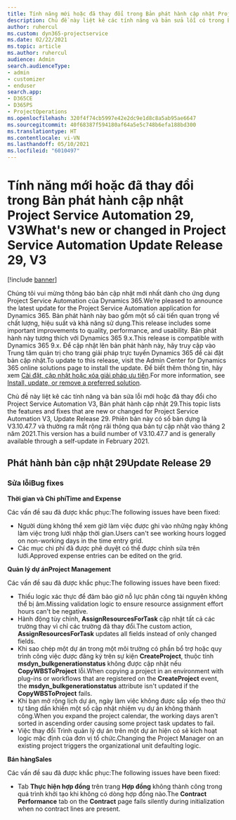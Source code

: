 ```yaml
---
title: Tính năng mới hoặc đã thay đổi trong Bản phát hành cập nhật Project Service Automation 29, V3
description: Chủ đề này liệt kê các tính năng và bản sửa lỗi có trong Bản phát hành cập nhật Project Service Automation 29, V3.
author: ruhercul
ms.custom: dyn365-projectservice
ms.date: 02/22/2021
ms.topic: article
ms.author: ruhercul
audience: Admin
search.audienceType:
- admin
- customizer
- enduser
search.app:
- D365CE
- D365PS
- ProjectOperations
ms.openlocfilehash: 320f4f74cb5997e42e2dc9e1d8c8a5ab95ae6647
ms.sourcegitcommit: 40f68387f594180af64a5e5c748b6efa188bd300
ms.translationtype: HT
ms.contentlocale: vi-VN
ms.lasthandoff: 05/10/2021
ms.locfileid: "6010497"
---
```

# <a name="whats-new-or-changed-in-project-service-automation-update-release-29-v3"></a><span data-ttu-id="5438d-103">Tính năng mới hoặc đã thay đổi trong Bản phát hành cập nhật Project Service Automation 29, V3</span><span class="sxs-lookup"><span data-stu-id="5438d-103">What's new or changed in Project Service Automation Update Release 29, V3</span></span>

[!include [banner](../includes/psa-now-project-operations.md)]

<span data-ttu-id="5438d-104">Chúng tôi vui mừng thông báo bản cập nhật mới nhất dành cho ứng dụng Project Service Automation của Dynamics 365.</span><span class="sxs-lookup"><span data-stu-id="5438d-104">We’re pleased to announce the latest update for the Project Service Automation application for Dynamics 365.</span></span> <span data-ttu-id="5438d-105">Bản phát hành này bao gồm một số cải tiến quan trọng về chất lượng, hiệu suất và khả năng sử dụng.</span><span class="sxs-lookup"><span data-stu-id="5438d-105">This release includes some important improvements to quality, performance, and usability.</span></span> <span data-ttu-id="5438d-106">Bản phát hành này tương thích với Dynamics 365 9.x.</span><span class="sxs-lookup"><span data-stu-id="5438d-106">This release is compatible with Dynamics 365 9.x.</span></span> <span data-ttu-id="5438d-107">Để cập nhật lên bản phát hành này, hãy truy cập vào Trung tâm quản trị cho trang giải pháp trực tuyến Dynamics 365 để cài đặt bản cập nhật.</span><span class="sxs-lookup"><span data-stu-id="5438d-107">To update to this release, visit the Admin Center for Dynamics 365 online solutions page to install the update.</span></span> <span data-ttu-id="5438d-108">Để biết thêm thông tin, hãy xem [Cài đặt, cập nhật hoặc xóa giải pháp ưu tiên](/power-platform/admin/install-remove-preferred-solution).</span><span class="sxs-lookup"><span data-stu-id="5438d-108">For more information, see [Install, update, or remove a preferred solution](/power-platform/admin/install-remove-preferred-solution).</span></span>

<span data-ttu-id="5438d-109">Chủ đề này liệt kê các tính năng và bản sửa lỗi mới hoặc đã thay đổi cho Project Service Automation V3, Bản phát hành cập nhật 29.</span><span class="sxs-lookup"><span data-stu-id="5438d-109">This topic lists the features and fixes that are new or changed for Project Service Automation V3, Update Release 29.</span></span> <span data-ttu-id="5438d-110">Phiên bản này có số bản dựng là V3.10.47.7 và thường ra mắt rộng rãi thông qua bản tự cập nhật vào tháng 2 năm 2021.</span><span class="sxs-lookup"><span data-stu-id="5438d-110">This version has a build number of V3.10.47.7 and is generally available through a self-update in February 2021.</span></span>

## <a name="update-release-29"></a><span data-ttu-id="5438d-111">Phát hành bản cập nhật 29</span><span class="sxs-lookup"><span data-stu-id="5438d-111">Update Release 29</span></span>

### <a name="bug-fixes"></a><span data-ttu-id="5438d-112">Sửa lỗi</span><span class="sxs-lookup"><span data-stu-id="5438d-112">Bug fixes</span></span>

<span data-ttu-id="5438d-113">**Thời gian và Chi phí**</span><span class="sxs-lookup"><span data-stu-id="5438d-113">**Time and Expense**</span></span>

<span data-ttu-id="5438d-114">Các vấn đề sau đã được khắc phục:</span><span class="sxs-lookup"><span data-stu-id="5438d-114">The following issues have been fixed:</span></span>

- <span data-ttu-id="5438d-115">Người dùng không thể xem giờ làm việc được ghi vào những ngày không làm việc trong lưới nhập thời gian.</span><span class="sxs-lookup"><span data-stu-id="5438d-115">Users can't see working hours logged on non-working days in the time entry grid.</span></span>
- <span data-ttu-id="5438d-116">Các mục chi phí đã được phê duyệt có thể được chỉnh sửa trên lưới.</span><span class="sxs-lookup"><span data-stu-id="5438d-116">Approved expense entries can be edited on the grid.</span></span>

<span data-ttu-id="5438d-117">**Quản lý dự án**</span><span class="sxs-lookup"><span data-stu-id="5438d-117">**Project Management**</span></span>

<span data-ttu-id="5438d-118">Các vấn đề sau đã được khắc phục:</span><span class="sxs-lookup"><span data-stu-id="5438d-118">The following issues have been fixed:</span></span>

- <span data-ttu-id="5438d-119">Thiếu logic xác thực để đảm bảo giờ nỗ lực phân công tài nguyên không thể bị âm.</span><span class="sxs-lookup"><span data-stu-id="5438d-119">Missing validation logic to ensure resource assignment effort hours can't be negative.</span></span>
- <span data-ttu-id="5438d-120">Hành động tùy chỉnh, **AssignResourcesForTask** cập nhật tất cả các trường thay vì chỉ các trường đã thay đổi.</span><span class="sxs-lookup"><span data-stu-id="5438d-120">The custom action, **AssignResourcesForTask** updates all fields instead of only changed fields.</span></span>
- <span data-ttu-id="5438d-121">Khi sao chép một dự án trong một môi trường có phần bổ trợ hoặc quy trình công việc được đăng ký trên sự kiện **CreateProject**, thuộc tính **msdyn_bulkgenerationstatus** không được cập nhật nếu **CopyWBSToProject** lỗi.</span><span class="sxs-lookup"><span data-stu-id="5438d-121">When copying a project in an environment with plug-ins or workflows that are registered on the **CreateProject** event, the **msdyn_bulkgenerationstatus** attribute isn't updated if the **CopyWBSToProject** fails.</span></span>
- <span data-ttu-id="5438d-122">Khi bạn mở rộng lịch dự án, ngày làm việc không được sắp xếp theo thứ tự tăng dần khiến một số cập nhật nhiệm vụ dự án không thành công.</span><span class="sxs-lookup"><span data-stu-id="5438d-122">When you expand the project calendar, the working days aren't sorted in ascending order causing some project task updates to fail.</span></span>
- <span data-ttu-id="5438d-123">Việc thay đổi Trình quản lý dự án trên một dự án hiện có sẽ kích hoạt logic mặc định của đơn vị tổ chức.</span><span class="sxs-lookup"><span data-stu-id="5438d-123">Changing the Project Manager on an existing project triggers the organizational unit defaulting logic.</span></span>

<span data-ttu-id="5438d-124">**Bán hàng**</span><span class="sxs-lookup"><span data-stu-id="5438d-124">**Sales**</span></span>

<span data-ttu-id="5438d-125">Các vấn đề sau đã được khắc phục:</span><span class="sxs-lookup"><span data-stu-id="5438d-125">The following issues have been fixed:</span></span>

- <span data-ttu-id="5438d-126">Tab **Thực hiện hợp đồng** trên trang **Hợp đồng** không thành công trong quá trình khởi tạo khi không có dòng hợp đồng nào.</span><span class="sxs-lookup"><span data-stu-id="5438d-126">The **Contract Performance** tab on the **Contract** page fails silently during initialization when no contract lines are present.</span></span>